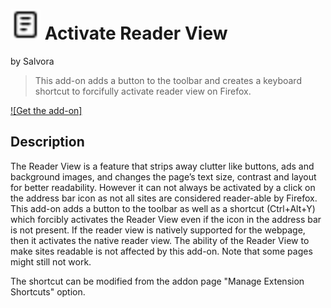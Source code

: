 # ![Reader View icon](https://github.com/Salvora/force-reader-view/blob/master/icons/reader-mode-48.png) Activate Reader View

by Salvora

> This add-on adds a button to the toolbar and creates a keyboard shortcut to forcifully activate reader view on Firefox.

[![Get the add-on]](https://addons.mozilla.org/firefox/addon/force-reader-view/)

## Description

The Reader View is a feature that strips away clutter like buttons, ads and background images, and changes the page’s text size, contrast and layout for better readability. However it can not always be activated by a click on the address bar icon as not all sites are considered reader-able by Firefox. This add-on adds a button to the toolbar as well as a shortcut (Ctrl+Alt+Y) which forcibly activates the Reader View even if the icon in the address bar is not present. If the reader view is natively supported for the webpage, then it activates the native reader view.
The ability of the Reader View to make sites readable is not affected by this add-on.
Note that some pages might still not work.

The shortcut can be modified from the addon page "Manage Extension Shortcuts" option.